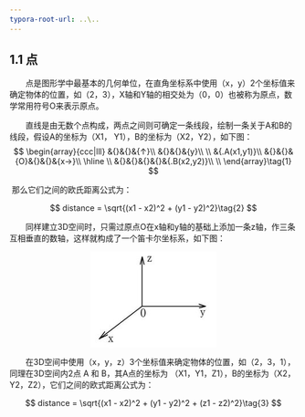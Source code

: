 ```yaml
---
typora-root-url: ..\..
---
```


## 1.1 点
​　　点是图形学中最基本的几何单位，在直角坐标系中使用（x，y）2个坐标值来确定物体的位置，如（2，3），X轴和Y轴的相交处为（0，0）也被称为原点，数学常用符号O来表示原点。

​　　直线是由无数个点构成，两点之间则可确定一条线段，绘制一条关于A和B的线段，假设A的坐标为（X1， Y1），B的坐标为（X2，Y2），如下图： 
$$
\begin{array}{ccc|lll}
&{}&{}&{↑}\\
&{}&{}&{y}\\
\\
&{.A(x1,y1)}\\
&{}&{}&{O}&{}&{}&{x→}\\
\hline
\\
&{}&{}&{}&{}&{.B(x2,y2)}\\
\\
\end{array}\tag{1}
$$

​	那么它们之间的欧氏距离公式为：

$$
distance = \sqrt{(x1 - x2)^2 + (y1 - y2)^2}\tag{2}
$$

​　　同样建立3D空间时，只需过原点O在x轴和y轴的基础上添加一条z轴，作三条互相垂直的数轴，这样就构成了一个笛卡尔坐标系，如下图：

<center><img src="/assets/3d-axis.png" align="center"/></center>

​　　在3D空间中使用（x，y，z）3个坐标值来确定物体的位置，如（2，3，1），同理在3D空间内2点 A 和 B，其A点的坐标为 （X1，Y1，Z1），B的坐标为（X2，Y2，Z2），它们之间的欧式距离公式为：

$$
distance = \sqrt{(x1 - x2)^2 + (y1 - y2)^2 + (z1 - z2)^2}\tag{3}
$$
